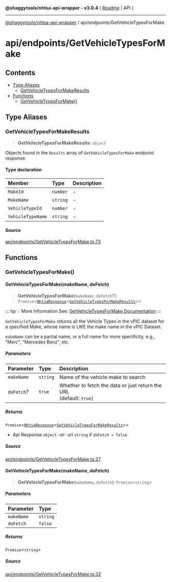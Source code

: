 **@shaggytools/nhtsa-api-wrapper - v3.0.4** ( [Readme](../../index.md) \| API )

***

[@shaggytools/nhtsa-api-wrapper](../../modules.md) / api/endpoints/GetVehicleTypesForMake

# api/endpoints/GetVehicleTypesForMake

## Contents

- [Type Aliases](GetVehicleTypesForMake.md#type-aliases)
  - [GetVehicleTypesForMakeResults](GetVehicleTypesForMake.md#getvehicletypesformakeresults)
- [Functions](GetVehicleTypesForMake.md#functions)
  - [GetVehicleTypesForMake()](GetVehicleTypesForMake.md#getvehicletypesformake)

## Type Aliases

### GetVehicleTypesForMakeResults

> **GetVehicleTypesForMakeResults**: `object`

Objects found in the `Results` array of `GetVehicleTypesForMake` endpoint response.

#### Type declaration

| Member | Type | Description |
| :------ | :------ | :------ |
| `MakeId` | `number` | - |
| `MakeName` | `string` | - |
| `VehicleTypeId` | `number` | - |
| `VehicleTypeName` | `string` | - |

#### Source

[api/endpoints/GetVehicleTypesForMake.ts:73](https://github.com/ShaggyTech/nhtsa-api-wrapper/blob/main/packages/lib/src/api/endpoints/GetVehicleTypesForMake.ts#L73)

## Functions

### GetVehicleTypesForMake()

#### GetVehicleTypesForMake(makeName, doFetch)

> **GetVehicleTypesForMake**(`makeName`, `doFetch`?): `Promise`\<[`NhtsaResponse`](../types.md#nhtsaresponset)\<[`GetVehicleTypesForMakeResults`](GetVehicleTypesForMake.md#getvehicletypesformakeresults)\>\>

::: tip :bulb: More Information
See: [GetVehicleTypesForMake Documentation](/guide/vpic/endpoints/get-vehicle-types-for-make)
:::

`GetVehicleTypesForMake` returns all the Vehicle Types in the vPIC dataset for a specified Make,
whose name is LIKE the make name in the vPIC Dataset.

`makeName` can be a partial name, or a full name for more specificity, e.g., "Merc",
"Mercedes Benz", etc.

##### Parameters

| Parameter | Type | Description |
| :------ | :------ | :------ |
| `makeName` | `string` | Name of the vehicle make to search |
| `doFetch`? | `true` | Whether to fetch the data or just return the URL<br />(default: `true`) |

##### Returns

`Promise`\<[`NhtsaResponse`](../types.md#nhtsaresponset)\<[`GetVehicleTypesForMakeResults`](GetVehicleTypesForMake.md#getvehicletypesformakeresults)\>\>

- Api Response
`object` -or- url `string` if `doFetch = false`

##### Source

[api/endpoints/GetVehicleTypesForMake.ts:27](https://github.com/ShaggyTech/nhtsa-api-wrapper/blob/main/packages/lib/src/api/endpoints/GetVehicleTypesForMake.ts#L27)

#### GetVehicleTypesForMake(makeName, doFetch)

> **GetVehicleTypesForMake**(`makeName`, `doFetch`): `Promise`\<`string`\>

##### Parameters

| Parameter | Type |
| :------ | :------ |
| `makeName` | `string` |
| `doFetch` | `false` |

##### Returns

`Promise`\<`string`\>

##### Source

[api/endpoints/GetVehicleTypesForMake.ts:32](https://github.com/ShaggyTech/nhtsa-api-wrapper/blob/main/packages/lib/src/api/endpoints/GetVehicleTypesForMake.ts#L32)
